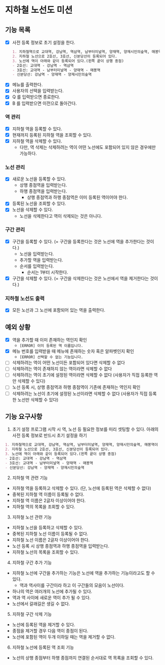 # 지하철 노선도 미션
## 기능 목록

- [x] 사전 등록 정보로 초기 설정을 한다.
  ```md
  1. 지하철역으로 교대역, 강남역, 역삼역, 남부터미널역, 양재역, 양재시민의숲역, 매봉역이 등록되어 있다.
  2. 지하철 노선으로 2호선, 3호선, 신분당선이 등록되어 있다.
  3. 노선에 역이 아래와 같이 등록되어 있다.(왼쪽 끝이 상행 종점)
  - 2호선: 교대역 - 강남역 - 역삼역
  - 3호선: 교대역 - 남부터미널역 - 양재역 - 매봉역
  - 신분당선: 강남역 - 양재역 - 양재시민의숲역
    ```
- [x] 메뉴를 출력한다.
- [x] 사용자의 선택을 입력받는다.
- [x] Q 를 입력받으면 종료한다.
- [x] B 를 입력받으면 이전으로 돌아간다.

### 역 관리
- [x] 지하철 역을 등록할 수 있다.
- [x] 현재까지 등록된 지하철 역을 조회할 수 있다.
- [x] 지하철 역을 삭제할 수 있다.
  - 다만, 역 삭제는 삭제하려는 역이 어떤 노선에도 포함되어 있지 않은 경우에만 가능하다.

### 노선 관리
- [x] 새로운 노선을 등록할 수 있다.
  - 상행 종점역을 입력받는다.
  - 하행 종점역을 입력받는다.
    - 상행 종점역과 하행 종점역은 이미 등록된 역이어야 한다.
- [x] 등록된 노선을 조회할 수 있다.
- [x] 노선을 삭제할 수 있다.
  - 노선을 삭제한다고 역이 삭제되는 것은 아니다.

### 구간 관리
- [x] 구간을 등록할 수 있다. (= 구간을 등록한다는 것은 노선에 역을 추가한다는 것이다.)
  - 노선을 입력받는다.
  - 추가할 역을 입력받는다.
  - 순서를 입력받는다.
    - 순서는 1부터 시작한다.
- [x] 구간을 삭제할 수 있다. (= 구간을 삭제한다는 것은 노선에서 역을 제거한다는 것이다.)

### 지하철 노선도 출력
- [x] 모든 노선과 그 노선에 포함되어 있는 역을 출력한다.



## 예외 상황
- [x] 역을 추가할 때 이미 존재하는 역인지 확인
  - `[ERROR] 이미 등록된 역 이름입니다. `
- [x] 메뉴 번호를 입력받을 때 메뉴에 존재하는 숫자 혹은 알파벳인지 확인
  - `[ERROR] 선택할 수 없는 기능입니다.`
- [ ] 삭제하려는 역이 어떤 노선이든 포함되어 있다면 삭제할 수 없다
- [ ] 삭제하려는 역이 존재하지 않는 역이라면 삭제할 수 없다
- [ ] 삭제하려는 역이 초기에 설정된 역이라면 삭제할 수 없다 (사용자가 직접 등록한 역만 삭제할 수 있다)
- [ ] 노선 등록 시, 상행 종점역과 하행 종점역이 기존에 존재하는 역인지 확인
- [ ] 삭제하려는 노선이 초기에 설정된 노선이라면 삭제할 수 없다 (사용자가 직접 등록한 노선만 삭제할 수 있다)

## 기능 요구사항
1. 초기 설정
프로그램 시작 시 역, 노선 등 필요한 정보를 미리 셋팅할 수 있다.
아래의 사전 등록 정보로 반드시 초기 설정을 하기

```md
1. 지하철역으로 교대역, 강남역, 역삼역, 남부터미널역, 양재역, 양재시민의숲역, 매봉역이 등록되어 있다.
2. 지하철 노선으로 2호선, 3호선, 신분당선이 등록되어 있다.
3. 노선에 역이 아래와 같이 등록되어 있다.(왼쪽 끝이 상행 종점)
- 2호선: 교대역 - 강남역 - 역삼역
- 3호선: 교대역 - 남부터미널역 - 양재역 - 매봉역
- 신분당선: 강남역 - 양재역 - 양재시민의숲역
```

2. 지하철 역 관련 기능
- 지하철 역을 등록하고 삭제할 수 있다. (단, 노선에 등록된 역은 삭제할 수 없다)
- 중복된 지하철 역 이름이 등록될 수 없다. 
- 지하철 역 이름은 2글자 이상이어야 한다. 
- 지하철 역의 목록을 조회할 수 있다.

3. 지하철 노선 관련 기능
- 지하철 노선을 등록하고 삭제할 수 있다. 
- 중복된 지하철 노선 이름이 등록될 수 없다. 
- 지하철 노선 이름은 2글자 이상이어야 한다. 
- 노선 등록 시 상행 종점역과 하행 종점역을 입력받는다. 
- 지하철 노선의 목록을 조회할 수 있다.

4. 지하철 구간 추가 기능
- 지하철 노선에 구간을 추가하는 기능은 노선에 역을 추가하는 기능이라고도 할 수 있다.
  - 역과 역사이를 구간이라 하고 이 구간들의 모음이 노선이다.
- 하나의 역은 여러개의 노선에 추가될 수 있다. 
- 역과 역 사이에 새로운 역이 추가 될 수 있다. 
- 노선에서 갈래길은 생길 수 없다.

5. 지하철 구간 삭제 기능
- 노선에 등록된 역을 제거할 수 있다. 
- 종점을 제거할 경우 다음 역이 종점이 된다. 
- 노선에 포함된 역이 두개 이하일 때는 역을 제거할 수 없다.

6. 지하철 노선에 등록된 역 조회 기능
- 노선의 상행 종점부터 하행 종점까지 연결된 순서대로 역 목록을 조회할 수 있다.
